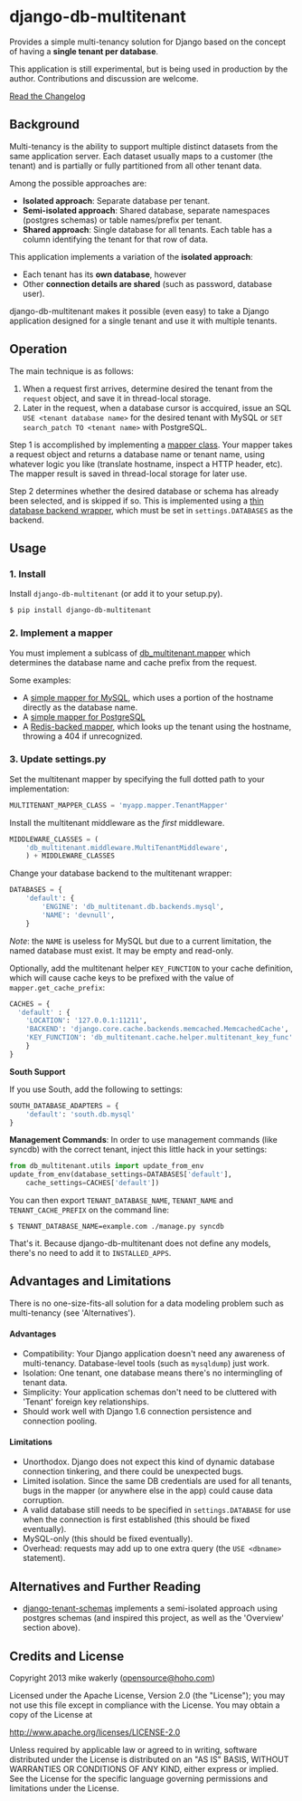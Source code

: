 # django-db-multitenant

Provides a simple multi-tenancy solution for Django based on the concept
of having a **single tenant per database**.

This application is still experimental, but is being used in
production by the author. Contributions and discussion are welcome.

[Read the Changelog](CHANGELOG.md)

## Background

Multi-tenancy is the ability to support multiple distinct datasets from
the same application server.  Each dataset usually maps to a customer
(the tenant) and is partially or fully partitioned from all other tenant
data.

Among the possible approaches are:

* **Isolated approach**: Separate database per tenant.
* **Semi-isolated approach**: Shared database, separate namespaces (postgres schemas)
  or table names/prefix per tenant.
* **Shared approach**: Single database for all tenants.  Each table has a column
  identifying the tenant for that row of data.

This application implements a variation of the **isolated approach**:

* Each tenant has its **own database**, however
* Other **connection details are shared** (such as password, database user).

django-db-multitenant makes it possible (even easy) to take a Django application
designed for a single tenant and use it with multiple tenants.

## Operation

The main technique is as follows:

1. When a request first arrives, determine desired the tenant from the ``request`` object,
   and save it in thread-local storage.
2. Later in the request, when a database cursor is accquired, issue an SQL
   ``USE <tenant database name>`` for the desired tenant with MySQL or
   ``SET search_patch TO <tenant name>`` with PostgreSQL.

Step 1 is accomplished by implementing a [mapper
class](https://github.com/mik3y/django-db-multitenant/blob/master/db_multitenant/mapper.py).
Your mapper takes a request object and returns a database name or tenant name,
using whatever logic you like (translate hostname, inspect a HTTP header, etc).
The mapper result is saved in thread-local storage for later use.

Step 2 determines whether the desired database or schema has already been
selected, and is skipped if so. This is implemented using a [thin database
backend
wrapper](https://github.com/mik3y/django-db-multitenant/blob/master/db_multitenant/db/backends/mysql/base.py),
which must be set in ``settings.DATABASES`` as the backend.

## Usage

### 1. Install

Install ``django-db-multitenant`` (or add it to your setup.py).

```
$ pip install django-db-multitenant
```

### 2. Implement a mapper

You must implement a sublcass of [db_multitenant.mapper](https://github.com/mik3y/django-db-multitenant/blob/master/db_multitenant/mapper.py)
which determines the database name and cache prefix from the request.

Some examples:

* A [simple mapper for MySQL](https://gist.github.com/mik3y/5959322), which uses a portion of the hostname
  directly as the database name.
* A [simple mapper for PostgreSQL](https://gist.github.com/stephane/08b649ea818bd9dce2ff33903ba94aba)
* A [Redis-backed mapper](https://gist.github.com/mik3y/5959282), which looks up the tenant
  using the hostname, throwing a 404 if unrecognized.

### 3. Update settings.py

Set the multitenant mapper by specifying the full dotted path to your implementation:

```python
MULTITENANT_MAPPER_CLASS = 'myapp.mapper.TenantMapper'
```

Install the multitenant middleware as the *first* middleware.

```python
MIDDLEWARE_CLASSES = (
    'db_multitenant.middleware.MultiTenantMiddleware',
    ) + MIDDLEWARE_CLASSES
```

Change your database backend to the multitenant wrapper:

```python
DATABASES = {
    'default': {
        'ENGINE': 'db_multitenant.db.backends.mysql',
        'NAME': 'devnull',
    }
```

*Note*: the `NAME` is useless for MySQL but due to a current limitation, the named database must exist.  It may
be empty and read-only.

Optionally, add the multitenant helper ``KEY_FUNCTION`` to your cache definition,
which will cause cache keys to be prefixed with the value of
``mapper.get_cache_prefix``:

```python
CACHES = {
  'default' : {
    'LOCATION': '127.0.0.1:11211',
    'BACKEND': 'django.core.cache.backends.memcached.MemcachedCache',
    'KEY_FUNCTION': 'db_multitenant.cache.helper.multitenant_key_func'
    }
}
```

**South Support**

If you use South, add the following to settings:

```python
SOUTH_DATABASE_ADAPTERS = {
    'default': 'south.db.mysql'
}
```

**Management Commands**: In order to use management commands (like syncdb)
with the correct tenant, inject this little hack in your settings:

```python
from db_multitenant.utils import update_from_env
update_from_env(database_settings=DATABASES['default'],
    cache_settings=CACHES['default'])
```

You can then export ``TENANT_DATABASE_NAME``, ``TENANT_NAME`` and
``TENANT_CACHE_PREFIX`` on the command line:

```
$ TENANT_DATABASE_NAME=example.com ./manage.py syncdb
```

That's it.  Because django-db-multitenant does not define any models, there's
no need to add it to ``INSTALLED_APPS``.

## Advantages and Limitations

There is no one-size-fits-all solution for a data modeling problem such
as multi-tenancy (see 'Alternatives').

#### Advantages

* Compatibility: Your Django application doesn't need any awareness of
  multi-tenancy.  Database-level tools (such as ``mysqldump``) just work.
* Isolation: One tenant, one database means there's no intermingling of
  tenant data.
* Simplicity: Your application schemas don't need to be cluttered with
  'Tenant' foreign key relationships.
* Should work well with Django 1.6 connection persistence and connection
  pooling.

#### Limitations

* Unorthodox.  Django does not expect this kind of dynamic database
  connection tinkering, and there could be unexpected bugs.
* Limited isolation.  Since the same DB credentials are used for all
  tenants, bugs in the mapper (or anywhere else in the app) could
  cause data corruption.
* A valid database still needs to be specified in ``settings.DATABASE``
  for use when the connection is first established (this should be fixed
  eventually).
* MySQL-only (this should be fixed eventually).
* Overhead: requests may add up to one extra query (the ``USE <dbname>`` statement).

## Alternatives and Further Reading

* [django-tenant-schemas](https://github.com/bcarneiro/django-tenant-schemas) implements a semi-isolated approach using postgres schemas (and inspired this project, as well as the 'Overview' section above).

## Credits and License

Copyright 2013 mike wakerly (opensource@hoho.com)

Licensed under the Apache License, Version 2.0 (the "License");
you may not use this file except in compliance with the License.
You may obtain a copy of the License at

   http://www.apache.org/licenses/LICENSE-2.0

Unless required by applicable law or agreed to in writing, software
distributed under the License is distributed on an "AS IS" BASIS,
WITHOUT WARRANTIES OR CONDITIONS OF ANY KIND, either express or implied.
See the License for the specific language governing permissions and
limitations under the License.

